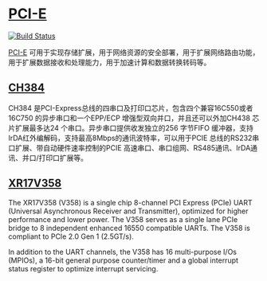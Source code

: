 ﻿# [PCI-E](https://github.com/stops-top/PCI-E)

[![Build Status](https://github.com/stops-top/PCI-E/workflows/kicad/badge.svg)](https://github.com/stops-top/PCI-E/actions/workflows/kicad.yml)

[PCI-E](https://docs.stops.top/pcie.html) 可用于实现存储扩展，用于网络资源的安全部署，用于扩展网络路由功能，用于扩展数据接收和处理能力，用于加速计算和数据转换转码等。


## [CH384](http://www.wch.cn/products/CH384.html)

CH384 是PCI-Express总线的四串口及打印口芯片，包含四个兼容16C550或者16C750 的异步串口和一个EPP/ECP 增强型双向并口，并且还可以外加CH438 芯片扩展最多达24 个串口。异步串口提供收发独立的256 字节FIFO 缓冲器，支持IrDA红外编解码，支持最高8Mbps的通讯波特率，可以用于PCIE 总线的RS232串口扩展、带自动硬件速率控制的PCIE 高速串口、串口组网、RS485通讯、IrDA通讯、并口/打印口扩展等。

## [XR17V358](https://www.exar.com/product/interface/uarts/pcie-uarts/xr17v358)

The XR17V358 (V358) is a single chip 8-channel PCI Express (PCIe) UART (Universal Asynchronous Receiver and Transmitter), optimized for higher performance and lower power. The V358 serves as a single lane PCIe bridge to 8 independent enhanced 16550 compatible UARTs. The V358 is compliant to PCIe 2.0 Gen 1 (2.5GT/s).

In addition to the UART channels, the V358 has 16 multi-purpose I/Os (MPIOs), a 16-bit general purpose counter/timer and a global interrupt status register to optimize interrupt servicing.


